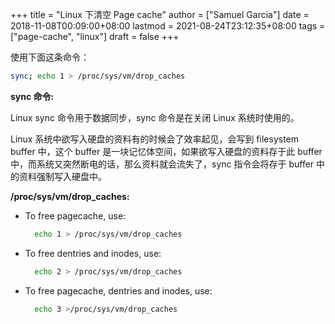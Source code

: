 +++
title = "Linux 下清空 Page cache"
author = ["Samuel Garcia"]
date = 2018-11-08T00:09:00+08:00
lastmod = 2021-08-24T23:12:35+08:00
tags = ["page-cache", "linux"]
draft = false
+++

使用下面这条命令：

```sh
sync; echo 1 > /proc/sys/vm/drop_caches
```

<!--more-->

**sync 命令:**

Linux sync 命令用于数据同步，sync 命令是在关闭 Linux 系统时使用的。

Linux 系统中欲写入硬盘的资料有的时候会了效率起见，会写到 filesystem buffer 中，这个 buffer 是一块记忆体空间，如果欲写入硬盘的资料存于此 buffer 中，而系统又突然断电的话，那么资料就会流失了，sync 指令会将存于 buffer 中的资料强制写入硬盘中。

**/proc/sys/vm/drop\_caches:**

-   To free pagecache, use:

    ```sh
      echo 1 > /proc/sys/vm/drop_caches
    ```
-   To free dentries and inodes, use:

    ```sh
      echo 2 > /proc/sys/vm/drop_caches
    ```
-   To free pagecache, dentries and inodes, use:

    ```sh
      echo 3 >/proc/sys/vm/drop_caches
    ```
